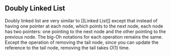 ## Doubly Linked List
Doubly linked list are very similar to [[Linked List]] except that instead of having one pointer at each node, which points to the next node, each node has two pointers: one pointing to the next node and the other pointing to the previous node. The big-Oh notations for each operation remains the same. Except the operation of removing the tail node, since you can update the reference to the tail node, removing the tail takes $O(1)$ time.